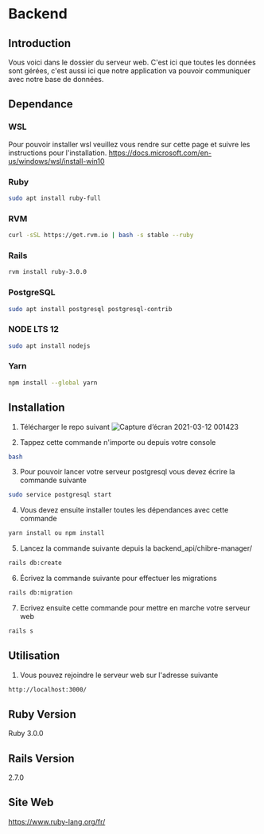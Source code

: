 # Backend
## Introduction
Vous voici dans le dossier du serveur web. C'est ici que toutes les données sont gérées, c'est aussi ici que notre application va pouvoir communiquer avec notre base de données.


## Dependance
### WSL
Pour pouvoir installer wsl veuillez vous rendre sur cette page et suivre les instructions pour l'installation.
https://docs.microsoft.com/en-us/windows/wsl/install-win10
### Ruby
```bash
sudo apt install ruby-full
```
### RVM
```bash
curl -sSL https://get.rvm.io | bash -s stable --ruby
```
### Rails
```bash
rvm install ruby-3.0.0
```
### PostgreSQL
```bash
sudo apt install postgresql postgresql-contrib
```
### NODE LTS 12
```bash
sudo apt install nodejs
```
### Yarn
```bash
npm install --global yarn
```
 

## Installation

1. Télécharger le repo suivant
![Capture d’écran 2021-03-12 001423](https://user-images.githubusercontent.com/49155677/110868205-77358b80-82c8-11eb-9048-3aa3c0c92536.png)

2. Tappez cette commande n'importe ou depuis votre console
```bash
bash
```
3. Pour pouvoir lancer votre serveur postgresql vous devez écrire la commande suivante
```bash
sudo service postgresql start
```
4. Vous devez ensuite installer toutes les dépendances avec cette commande
```bash
yarn install ou npm install
```
5. Lancez la commande suivante depuis la backend_api/chibre-manager/
```bash
rails db:create
```
6. Écrivez la commande suivante pour effectuer les migrations
```bash
rails db:migration
```
7. Ecrivez ensuite cette commande pour mettre en marche votre serveur web 
```bash
rails s
```

## Utilisation
1. Vous pouvez rejoindre le serveur web sur l'adresse suivante 
```bash
http://localhost:3000/
```

## Ruby Version
Ruby 3.0.0

## Rails Version
2.7.0
	
## Site Web
https://www.ruby-lang.org/fr/
